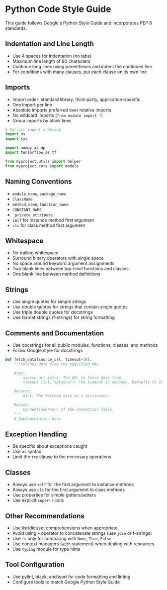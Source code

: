 <!-- file: .github/code-style-python.md -->
<!-- version: 1.0.0 -->
<!-- guid: 2a5b7c8d-9e1f-4a2b-8c3d-6e9f1a5b7c8d -->

# Python Code Style Guide

This guide follows Google's Python Style Guide and incorporates PEP 8 standards.

## Indentation and Line Length

- Use 4 spaces for indentation (no tabs)
- Maximum line length of 80 characters
- Continue long lines using parentheses and indent the continued line
- For conditions with many clauses, put each clause on its own line

## Imports

- Import order: standard library, third-party, application-specific
- One import per line
- Absolute imports preferred over relative imports
- No wildcard imports (`from module import *`)
- Group imports by blank lines

```python
# Correct import ordering
import os
import sys

import numpy as np
import tensorflow as tf

from myproject.utils import helper
from myproject.core import models
```

## Naming Conventions

- `module_name`, `package_name`
- `ClassName`
- `method_name`, `function_name`
- `CONSTANT_NAME`
- `_private_attribute`
- `self` for instance method first argument
- `cls` for class method first argument

## Whitespace

- No trailing whitespace
- Surround binary operators with single space
- No space around keyword argument assignments
- Two blank lines between top-level functions and classes
- One blank line between method definitions

## Strings

- Use single quotes for simple strings
- Use double quotes for strings that contain single quotes
- Use triple double quotes for docstrings
- Use format strings (f-strings) for string formatting

## Comments and Documentation

- Use docstrings for all public modules, functions, classes, and methods
- Follow Google style for docstrings

```python
def fetch_data(source_url, timeout=10):
    """Fetches data from the specified URL.

    Args:
        source_url (str): The URL to fetch data from.
        timeout (int, optional): The timeout in seconds. Defaults to 10.

    Returns:
        dict: The fetched data as a dictionary.

    Raises:
        ConnectionError: If the connection fails.
    """
    # Implementation here
```

## Exception Handling

- Be specific about exceptions caught
- Use `as` syntax
- Limit the `try` clause to the necessary operations

## Classes

- Always use `self` for the first argument to instance methods
- Always use `cls` for the first argument to class methods
- Use properties for simple getters/setters
- Use explicit `super()` calls

## Other Recommendations

- Use list/dict/set comprehensions when appropriate
- Avoid using `+` operator to concatenate strings (use `join` or f-strings)
- Use `is` only for comparing with `None`, `True`, `False`
- Use context managers (`with` statement) when dealing with resources
- Use `typing` module for type hints

## Tool Configuration

- Use pylint, black, and isort for code formatting and linting
- Configure tools to match Google Python Style Guide
